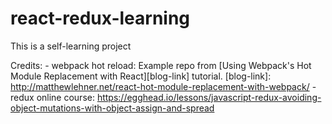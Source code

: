 # react-redux-learning
This is a self-learning project

Credits:
	- webpack hot reload:
		Example repo from [Using Webpack's Hot Module Replacement with React][blog-link] tutorial.
		[blog-link]: http://matthewlehner.net/react-hot-module-replacement-with-webpack/
	- redux online course:
		https://egghead.io/lessons/javascript-redux-avoiding-object-mutations-with-object-assign-and-spread